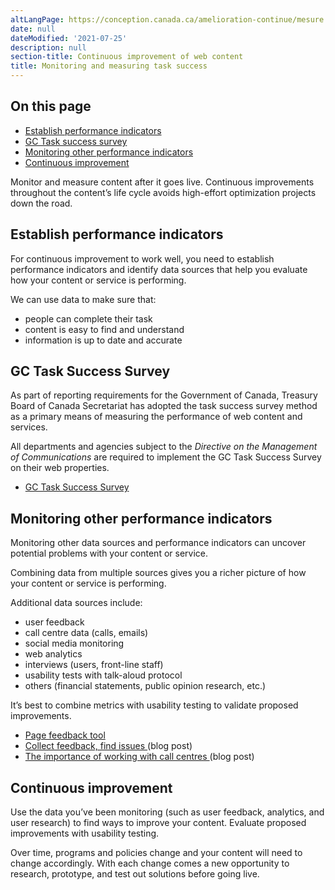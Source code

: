 ```yaml
---
altLangPage: https://conception.canada.ca/amelioration-continue/mesure.html
date: null
dateModified: '2021-07-25'
description: null
section-title: Continuous improvement of web content
title: Monitoring and measuring task success
---
```



<h2>
 On this page
</h2>

<ul>
 <li>
  <a href="#indicators">
   Establish performance indicators
  </a>
 </li>
 <li>
  <a href="#GCTSS">
   GC Task success survey
  </a>
 </li>
 <li>
  <a href="#monitoring">
   Monitoring other performance indicators
  </a>
 </li>
 <li>
  <a href="#continuous">
   Continuous improvement
  </a>
 </li>
</ul>

<p>
 Monitor and measure content after it goes live. Continuous improvements throughout the content’s life cycle avoids high-effort optimization projects down the road.
</p>

<h2 id="indicators">
 Establish performance indicators
</h2>

<p>
 For continuous improvement to work well, you need to establish performance indicators and identify data sources that help you evaluate how your content or service is performing.
</p>

<p>
 We can use data to make sure that:
</p>

<ul>
 <li>
  people can complete their task
 </li>
 <li>
  content is easy to find and understand
 </li>
 <li>
  information is up to date and accurate
 </li>
</ul>

<h2 id="GCTSS">
 GC Task Success Survey
</h2>

<p>
 As part of reporting requirements for the Government of Canada, Treasury Board of Canada Secretariat has adopted the task success survey method as a primary means of measuring the performance of web content and services.
</p>

<p>
 All departments and agencies subject to the
 <cite>
  Directive on the Management of Communications
 </cite>
 are required to implement the GC Task Success Survey on their web properties.
</p>

<ul>
 <li>
  <a href="https://design.canada.ca/survey/index.html">
   GC Task Success Survey
  </a>
 </li>
</ul>

<h2 id="monitoring">
 Monitoring other performance indicators
</h2>

<p>
 Monitoring other data sources and performance indicators can uncover potential problems with your content or service.
</p>

<p>
 Combining data from multiple sources gives you a richer picture of how your content or service is performing.
</p>

<p>
 Additional data sources include:
</p>

<ul>
 <li>
  user feedback
 </li>
 <li>
  call centre data (calls, emails)
 </li>
 <li>
  social media monitoring
 </li>
 <li>
  web analytics
 </li>
 <li>
  interviews (users, front-line staff)
 </li>
 <li>
  usability tests with talk-aloud protocol
 </li>
 <li>
  others (financial statements, public opinion research, etc.)
 </li>
</ul>

<p>
 It’s best to combine metrics with usability testing to validate proposed improvements.
</p>

<ul>
 <li>
  <a href="https://design.canada.ca/feedback/index.html">
   Page feedback tool
  </a>
 </li>
 <li>
  <a href="https://blog.canada.ca/2020/10/09/collect-feedback">
   Collect feedback, find issues
  </a>
  (blog post)
 </li>
 <li>
  <a href="https://blog.canada.ca/2021/03/01/work-with-call-centres">
   The importance of working with call centres
  </a>
  (blog post)
 </li>
</ul>

<h2 id="continuous">
 Continuous improvement
</h2>

<p>
 Use the data you’ve been monitoring (such as user feedback, analytics, and user research) to find ways to improve your content. Evaluate proposed improvements with usability testing.
</p>

<p>
 Over time, programs and policies change and your content will need to change accordingly. With each change comes a new opportunity to research, prototype, and test out solutions before going live.
</p>
